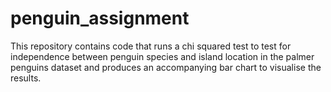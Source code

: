 # penguin_assignment

This repository contains code that runs a chi squared test to test for independence between penguin species and island location in the palmer penguins dataset and produces an accompanying bar chart to visualise the results. 
